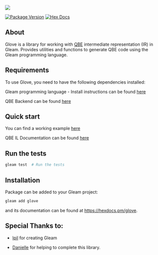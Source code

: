 
<img src="https://github.com/Willyboar/glove/assets/22755228/bfd9673f-a105-4083-82d8-84bf4b0ff071">


[![Package Version](https://img.shields.io/hexpm/v/glove)](https://hex.pm/packages/glove)
[![Hex Docs](https://img.shields.io/badge/hex-docs-ffaff3)](https://hexdocs.pm/glove/)


## About 
Glove is a library for working with [QBE](https://c9x.me/compile/) intermediate representation (IR) in Gleam. Provides utilities and functions to generate QBE code using the Gleam programming language. 

## Requirements

To use Glove, you need to have the following dependencies installed:

Gleam programming language - Install instructions can be found [here](https://gleam.run/getting-started/installing/)

QBE Backend can be found [here](https://c9x.me/compile/)


## Quick start

You can find a working example [here](https://github.com/Willyboar/glove_example)

QBE IL Documentation can be found [here](https://c9x.me/compile/doc/il.html)

## Run the tests
```sh
gleam test  # Run the tests
```

## Installation

Package can be added to your Gleam project:

```sh
gleam add glove
```

and its documentation can be found at <https://hexdocs.pm/glove>.

## Special Thanks to:

* [lpil](https://github.com/lpil) for creating Gleam

* [Danielle](https://github.com/DanielleMaywood) for helping to complete this library.